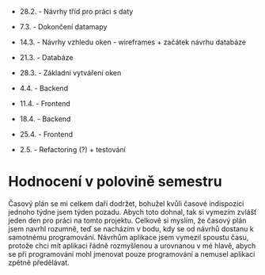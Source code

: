 - 28.2. - Návrhy tříd pro práci s daty

- 7.3. - Dokončení datamapy

- 14.3. - Návrhy vzhledu oken - wireframes + začátek návrhu databáze

- 21.3. - Databáze

- 28.3. - Základní vytváření oken

- 4.4. - Backend

- 11.4. - Frontend

- 18.4. - Backend

- 25.4. - Frontend

- 2.5. - Refactoring (?) + testování

# Hodnocení v polovině semestru

Časový plán se mi celkem daří dodržet, bohužel kvůli časové indispozici jednoho týdne jsem týden pozadu. Abych toto dohnal, tak si vymezím zvlášť jeden den pro práci na tomto projektu. Celkově si myslím, že časový plán jsem navrhl rozumně, teď se nacházím v bodu, kdy se od návrhů dostanu k samotnému programování.
Návrhům aplikace jsem vymezil spoustu času, protože chci mít aplikaci řádně rozmyšlenou a urovnanou v mé hlavě, abych se při programování mohl jmenovat pouze programování a nemusel aplikaci zpětně předělávat.


